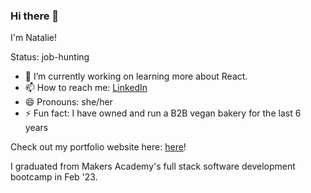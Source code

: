 ### Hi there 👋
I'm Natalie!

Status: job-hunting 

- 🌱 I’m currently working on learning more about React.
- 📫 How to reach me: <a href="https://www.linkedin.com/in/natalietheodoropoulou/">LinkedIn</a>
- 😄 Pronouns: she/her
- ⚡ Fun fact: I have owned and run a B2B vegan bakery for the last 6 years
  
Check out my portfolio website here: <a href="https://natalietheo.netlify.app/">here</a>!

I graduated from Makers Academy's full stack software development bootcamp in Feb '23.
